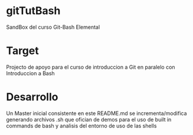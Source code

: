 # gitTutBash
SandBox del curso Git-Bash Elemental


# Target
Projecto de apoyo para el curso de introduccion a Git en paralelo con Introduccion a Bash

# Desarrollo
Un Master inicial consistente en este README.md se incrementa/modifica generando archivos .sh que ofician de demos para el uso de built in commands de bash y analisis del entorno de uso de las shells
